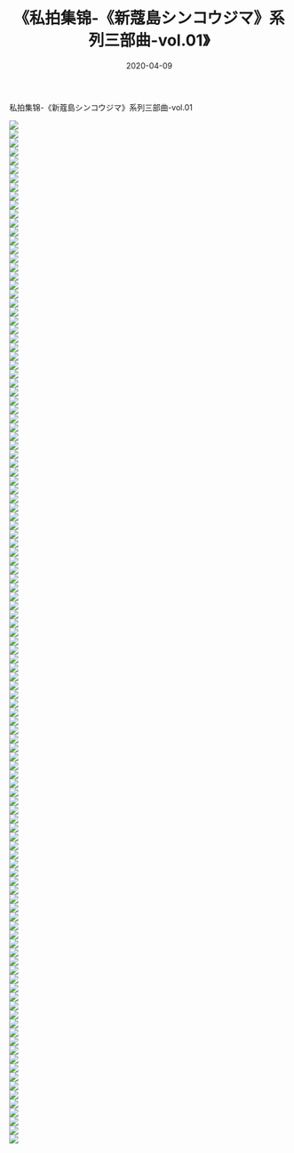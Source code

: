 ﻿---
layout: post
title:  《私拍集锦-《新蔻島シンコウジマ》系列三部曲-vol.01》
date:   2020-04-09
img: http://imgx.orgx.ga/漏D/网络美图/2020/私拍集锦-《新蔻島シンコウジマ》系列三部曲-vol.01/000.jpg
categories: [美女, 清纯, 唯美]
---

私拍集锦-《新蔻島シンコウジマ》系列三部曲-vol.01

  ![](http://imgx.orgx.ga/漏D/网络美图/2020/私拍集锦-《新蔻島シンコウジマ》系列三部曲-vol.01/001.jpg) <br> ![](http://imgx.orgx.ga/漏D/网络美图/2020/私拍集锦-《新蔻島シンコウジマ》系列三部曲-vol.01/002.jpg) <br> ![](http://imgx.orgx.ga/漏D/网络美图/2020/私拍集锦-《新蔻島シンコウジマ》系列三部曲-vol.01/003.jpg) <br> ![](http://imgx.orgx.ga/漏D/网络美图/2020/私拍集锦-《新蔻島シンコウジマ》系列三部曲-vol.01/004.jpg) <br> ![](http://imgx.orgx.ga/漏D/网络美图/2020/私拍集锦-《新蔻島シンコウジマ》系列三部曲-vol.01/005.jpg) <br> ![](http://imgx.orgx.ga/漏D/网络美图/2020/私拍集锦-《新蔻島シンコウジマ》系列三部曲-vol.01/006.jpg) <br> ![](http://imgx.orgx.ga/漏D/网络美图/2020/私拍集锦-《新蔻島シンコウジマ》系列三部曲-vol.01/007.jpg) <br> ![](http://imgx.orgx.ga/漏D/网络美图/2020/私拍集锦-《新蔻島シンコウジマ》系列三部曲-vol.01/008.jpg) <br> ![](http://imgx.orgx.ga/漏D/网络美图/2020/私拍集锦-《新蔻島シンコウジマ》系列三部曲-vol.01/009.jpg) <br> ![](http://imgx.orgx.ga/漏D/网络美图/2020/私拍集锦-《新蔻島シンコウジマ》系列三部曲-vol.01/010.jpg) <br> ![](http://imgx.orgx.ga/漏D/网络美图/2020/私拍集锦-《新蔻島シンコウジマ》系列三部曲-vol.01/011.jpg) <br> ![](http://imgx.orgx.ga/漏D/网络美图/2020/私拍集锦-《新蔻島シンコウジマ》系列三部曲-vol.01/012.jpg) <br> ![](http://imgx.orgx.ga/漏D/网络美图/2020/私拍集锦-《新蔻島シンコウジマ》系列三部曲-vol.01/013.jpg) <br> ![](http://imgx.orgx.ga/漏D/网络美图/2020/私拍集锦-《新蔻島シンコウジマ》系列三部曲-vol.01/014.jpg) <br> ![](http://imgx.orgx.ga/漏D/网络美图/2020/私拍集锦-《新蔻島シンコウジマ》系列三部曲-vol.01/015.jpg) <br> ![](http://imgx.orgx.ga/漏D/网络美图/2020/私拍集锦-《新蔻島シンコウジマ》系列三部曲-vol.01/016.jpg) <br> ![](http://imgx.orgx.ga/漏D/网络美图/2020/私拍集锦-《新蔻島シンコウジマ》系列三部曲-vol.01/017.jpg) <br> ![](http://imgx.orgx.ga/漏D/网络美图/2020/私拍集锦-《新蔻島シンコウジマ》系列三部曲-vol.01/018.jpg) <br> ![](http://imgx.orgx.ga/漏D/网络美图/2020/私拍集锦-《新蔻島シンコウジマ》系列三部曲-vol.01/019.jpg) <br> ![](http://imgx.orgx.ga/漏D/网络美图/2020/私拍集锦-《新蔻島シンコウジマ》系列三部曲-vol.01/020.jpg) <br> ![](http://imgx.orgx.ga/漏D/网络美图/2020/私拍集锦-《新蔻島シンコウジマ》系列三部曲-vol.01/021.jpg) <br> ![](http://imgx.orgx.ga/漏D/网络美图/2020/私拍集锦-《新蔻島シンコウジマ》系列三部曲-vol.01/022.jpg) <br> ![](http://imgx.orgx.ga/漏D/网络美图/2020/私拍集锦-《新蔻島シンコウジマ》系列三部曲-vol.01/023.jpg) <br> ![](http://imgx.orgx.ga/漏D/网络美图/2020/私拍集锦-《新蔻島シンコウジマ》系列三部曲-vol.01/024.jpg) <br> ![](http://imgx.orgx.ga/漏D/网络美图/2020/私拍集锦-《新蔻島シンコウジマ》系列三部曲-vol.01/025.jpg) <br> ![](http://imgx.orgx.ga/漏D/网络美图/2020/私拍集锦-《新蔻島シンコウジマ》系列三部曲-vol.01/026.jpg) <br> ![](http://imgx.orgx.ga/漏D/网络美图/2020/私拍集锦-《新蔻島シンコウジマ》系列三部曲-vol.01/027.jpg) <br> ![](http://imgx.orgx.ga/漏D/网络美图/2020/私拍集锦-《新蔻島シンコウジマ》系列三部曲-vol.01/028.jpg) <br> ![](http://imgx.orgx.ga/漏D/网络美图/2020/私拍集锦-《新蔻島シンコウジマ》系列三部曲-vol.01/029.jpg) <br> ![](http://imgx.orgx.ga/漏D/网络美图/2020/私拍集锦-《新蔻島シンコウジマ》系列三部曲-vol.01/030.jpg) <br> ![](http://imgx.orgx.ga/漏D/网络美图/2020/私拍集锦-《新蔻島シンコウジマ》系列三部曲-vol.01/031.jpg) <br> ![](http://imgx.orgx.ga/漏D/网络美图/2020/私拍集锦-《新蔻島シンコウジマ》系列三部曲-vol.01/032.jpg) <br> ![](http://imgx.orgx.ga/漏D/网络美图/2020/私拍集锦-《新蔻島シンコウジマ》系列三部曲-vol.01/033.jpg) <br> ![](http://imgx.orgx.ga/漏D/网络美图/2020/私拍集锦-《新蔻島シンコウジマ》系列三部曲-vol.01/034.jpg) <br> ![](http://imgx.orgx.ga/漏D/网络美图/2020/私拍集锦-《新蔻島シンコウジマ》系列三部曲-vol.01/035.jpg) <br> ![](http://imgx.orgx.ga/漏D/网络美图/2020/私拍集锦-《新蔻島シンコウジマ》系列三部曲-vol.01/036.jpg) <br> ![](http://imgx.orgx.ga/漏D/网络美图/2020/私拍集锦-《新蔻島シンコウジマ》系列三部曲-vol.01/037.jpg) <br> ![](http://imgx.orgx.ga/漏D/网络美图/2020/私拍集锦-《新蔻島シンコウジマ》系列三部曲-vol.01/038.jpg) <br> ![](http://imgx.orgx.ga/漏D/网络美图/2020/私拍集锦-《新蔻島シンコウジマ》系列三部曲-vol.01/039.jpg) <br> ![](http://imgx.orgx.ga/漏D/网络美图/2020/私拍集锦-《新蔻島シンコウジマ》系列三部曲-vol.01/040.jpg) <br> ![](http://imgx.orgx.ga/漏D/网络美图/2020/私拍集锦-《新蔻島シンコウジマ》系列三部曲-vol.01/041.jpg) <br> ![](http://imgx.orgx.ga/漏D/网络美图/2020/私拍集锦-《新蔻島シンコウジマ》系列三部曲-vol.01/042.jpg) <br> ![](http://imgx.orgx.ga/漏D/网络美图/2020/私拍集锦-《新蔻島シンコウジマ》系列三部曲-vol.01/043.jpg) <br> ![](http://imgx.orgx.ga/漏D/网络美图/2020/私拍集锦-《新蔻島シンコウジマ》系列三部曲-vol.01/044.jpg) <br> ![](http://imgx.orgx.ga/漏D/网络美图/2020/私拍集锦-《新蔻島シンコウジマ》系列三部曲-vol.01/045.jpg) <br> ![](http://imgx.orgx.ga/漏D/网络美图/2020/私拍集锦-《新蔻島シンコウジマ》系列三部曲-vol.01/046.jpg) <br> ![](http://imgx.orgx.ga/漏D/网络美图/2020/私拍集锦-《新蔻島シンコウジマ》系列三部曲-vol.01/047.jpg) <br> ![](http://imgx.orgx.ga/漏D/网络美图/2020/私拍集锦-《新蔻島シンコウジマ》系列三部曲-vol.01/048.jpg) <br> ![](http://imgx.orgx.ga/漏D/网络美图/2020/私拍集锦-《新蔻島シンコウジマ》系列三部曲-vol.01/049.jpg) <br> ![](http://imgx.orgx.ga/漏D/网络美图/2020/私拍集锦-《新蔻島シンコウジマ》系列三部曲-vol.01/050.jpg) <br> ![](http://imgx.orgx.ga/漏D/网络美图/2020/私拍集锦-《新蔻島シンコウジマ》系列三部曲-vol.01/051.jpg) <br> ![](http://imgx.orgx.ga/漏D/网络美图/2020/私拍集锦-《新蔻島シンコウジマ》系列三部曲-vol.01/052.jpg) <br> ![](http://imgx.orgx.ga/漏D/网络美图/2020/私拍集锦-《新蔻島シンコウジマ》系列三部曲-vol.01/053.jpg) <br> ![](http://imgx.orgx.ga/漏D/网络美图/2020/私拍集锦-《新蔻島シンコウジマ》系列三部曲-vol.01/054.jpg) <br> ![](http://imgx.orgx.ga/漏D/网络美图/2020/私拍集锦-《新蔻島シンコウジマ》系列三部曲-vol.01/055.jpg) <br> ![](http://imgx.orgx.ga/漏D/网络美图/2020/私拍集锦-《新蔻島シンコウジマ》系列三部曲-vol.01/056.jpg) <br> ![](http://imgx.orgx.ga/漏D/网络美图/2020/私拍集锦-《新蔻島シンコウジマ》系列三部曲-vol.01/057.jpg) <br> ![](http://imgx.orgx.ga/漏D/网络美图/2020/私拍集锦-《新蔻島シンコウジマ》系列三部曲-vol.01/058.jpg) <br> ![](http://imgx.orgx.ga/漏D/网络美图/2020/私拍集锦-《新蔻島シンコウジマ》系列三部曲-vol.01/059.jpg) <br> ![](http://imgx.orgx.ga/漏D/网络美图/2020/私拍集锦-《新蔻島シンコウジマ》系列三部曲-vol.01/060.jpg) <br> ![](http://imgx.orgx.ga/漏D/网络美图/2020/私拍集锦-《新蔻島シンコウジマ》系列三部曲-vol.01/061.jpg) <br> ![](http://imgx.orgx.ga/漏D/网络美图/2020/私拍集锦-《新蔻島シンコウジマ》系列三部曲-vol.01/062.jpg) <br> ![](http://imgx.orgx.ga/漏D/网络美图/2020/私拍集锦-《新蔻島シンコウジマ》系列三部曲-vol.01/063.jpg) <br> ![](http://imgx.orgx.ga/漏D/网络美图/2020/私拍集锦-《新蔻島シンコウジマ》系列三部曲-vol.01/064.jpg) <br> ![](http://imgx.orgx.ga/漏D/网络美图/2020/私拍集锦-《新蔻島シンコウジマ》系列三部曲-vol.01/065.jpg) <br> ![](http://imgx.orgx.ga/漏D/网络美图/2020/私拍集锦-《新蔻島シンコウジマ》系列三部曲-vol.01/066.jpg) <br> ![](http://imgx.orgx.ga/漏D/网络美图/2020/私拍集锦-《新蔻島シンコウジマ》系列三部曲-vol.01/067.jpg) <br> ![](http://imgx.orgx.ga/漏D/网络美图/2020/私拍集锦-《新蔻島シンコウジマ》系列三部曲-vol.01/068.jpg) <br> ![](http://imgx.orgx.ga/漏D/网络美图/2020/私拍集锦-《新蔻島シンコウジマ》系列三部曲-vol.01/069.jpg) <br> ![](http://imgx.orgx.ga/漏D/网络美图/2020/私拍集锦-《新蔻島シンコウジマ》系列三部曲-vol.01/070.jpg) <br> ![](http://imgx.orgx.ga/漏D/网络美图/2020/私拍集锦-《新蔻島シンコウジマ》系列三部曲-vol.01/071.jpg) <br> ![](http://imgx.orgx.ga/漏D/网络美图/2020/私拍集锦-《新蔻島シンコウジマ》系列三部曲-vol.01/072.jpg) <br> ![](http://imgx.orgx.ga/漏D/网络美图/2020/私拍集锦-《新蔻島シンコウジマ》系列三部曲-vol.01/073.jpg) <br> ![](http://imgx.orgx.ga/漏D/网络美图/2020/私拍集锦-《新蔻島シンコウジマ》系列三部曲-vol.01/074.jpg) <br> ![](http://imgx.orgx.ga/漏D/网络美图/2020/私拍集锦-《新蔻島シンコウジマ》系列三部曲-vol.01/075.jpg) <br> ![](http://imgx.orgx.ga/漏D/网络美图/2020/私拍集锦-《新蔻島シンコウジマ》系列三部曲-vol.01/076.jpg) <br> ![](http://imgx.orgx.ga/漏D/网络美图/2020/私拍集锦-《新蔻島シンコウジマ》系列三部曲-vol.01/077.jpg) <br> ![](http://imgx.orgx.ga/漏D/网络美图/2020/私拍集锦-《新蔻島シンコウジマ》系列三部曲-vol.01/078.jpg) <br> ![](http://imgx.orgx.ga/漏D/网络美图/2020/私拍集锦-《新蔻島シンコウジマ》系列三部曲-vol.01/079.jpg) <br> ![](http://imgx.orgx.ga/漏D/网络美图/2020/私拍集锦-《新蔻島シンコウジマ》系列三部曲-vol.01/080.jpg) <br> ![](http://imgx.orgx.ga/漏D/网络美图/2020/私拍集锦-《新蔻島シンコウジマ》系列三部曲-vol.01/081.jpg) <br> ![](http://imgx.orgx.ga/漏D/网络美图/2020/私拍集锦-《新蔻島シンコウジマ》系列三部曲-vol.01/082.jpg) <br> ![](http://imgx.orgx.ga/漏D/网络美图/2020/私拍集锦-《新蔻島シンコウジマ》系列三部曲-vol.01/083.jpg) <br> ![](http://imgx.orgx.ga/漏D/网络美图/2020/私拍集锦-《新蔻島シンコウジマ》系列三部曲-vol.01/084.jpg) <br> ![](http://imgx.orgx.ga/漏D/网络美图/2020/私拍集锦-《新蔻島シンコウジマ》系列三部曲-vol.01/085.jpg) <br> ![](http://imgx.orgx.ga/漏D/网络美图/2020/私拍集锦-《新蔻島シンコウジマ》系列三部曲-vol.01/086.jpg) <br> ![](http://imgx.orgx.ga/漏D/网络美图/2020/私拍集锦-《新蔻島シンコウジマ》系列三部曲-vol.01/087.jpg) <br> ![](http://imgx.orgx.ga/漏D/网络美图/2020/私拍集锦-《新蔻島シンコウジマ》系列三部曲-vol.01/088.jpg) <br> ![](http://imgx.orgx.ga/漏D/网络美图/2020/私拍集锦-《新蔻島シンコウジマ》系列三部曲-vol.01/089.jpg) <br> ![](http://imgx.orgx.ga/漏D/网络美图/2020/私拍集锦-《新蔻島シンコウジマ》系列三部曲-vol.01/090.jpg) <br> ![](http://imgx.orgx.ga/漏D/网络美图/2020/私拍集锦-《新蔻島シンコウジマ》系列三部曲-vol.01/091.jpg) <br> ![](http://imgx.orgx.ga/漏D/网络美图/2020/私拍集锦-《新蔻島シンコウジマ》系列三部曲-vol.01/092.jpg) <br> ![](http://imgx.orgx.ga/漏D/网络美图/2020/私拍集锦-《新蔻島シンコウジマ》系列三部曲-vol.01/093.jpg) <br> ![](http://imgx.orgx.ga/漏D/网络美图/2020/私拍集锦-《新蔻島シンコウジマ》系列三部曲-vol.01/094.jpg) <br> ![](http://imgx.orgx.ga/漏D/网络美图/2020/私拍集锦-《新蔻島シンコウジマ》系列三部曲-vol.01/095.jpg) <br> ![](http://imgx.orgx.ga/漏D/网络美图/2020/私拍集锦-《新蔻島シンコウジマ》系列三部曲-vol.01/096.jpg) <br> ![](http://imgx.orgx.ga/漏D/网络美图/2020/私拍集锦-《新蔻島シンコウジマ》系列三部曲-vol.01/097.jpg) <br> ![](http://imgx.orgx.ga/漏D/网络美图/2020/私拍集锦-《新蔻島シンコウジマ》系列三部曲-vol.01/098.jpg) <br> ![](http://imgx.orgx.ga/漏D/网络美图/2020/私拍集锦-《新蔻島シンコウジマ》系列三部曲-vol.01/099.jpg) <br> ![](http://imgx.orgx.ga/漏D/网络美图/2020/私拍集锦-《新蔻島シンコウジマ》系列三部曲-vol.01/100.jpg) <br> ![](http://imgx.orgx.ga/漏D/网络美图/2020/私拍集锦-《新蔻島シンコウジマ》系列三部曲-vol.01/101.jpg) <br> ![](http://imgx.orgx.ga/漏D/网络美图/2020/私拍集锦-《新蔻島シンコウジマ》系列三部曲-vol.01/102.jpg) <br> ![](http://imgx.orgx.ga/漏D/网络美图/2020/私拍集锦-《新蔻島シンコウジマ》系列三部曲-vol.01/103.jpg) <br> ![](http://imgx.orgx.ga/漏D/网络美图/2020/私拍集锦-《新蔻島シンコウジマ》系列三部曲-vol.01/104.jpg) <br> ![](http://imgx.orgx.ga/漏D/网络美图/2020/私拍集锦-《新蔻島シンコウジマ》系列三部曲-vol.01/105.jpg) <br> ![](http://imgx.orgx.ga/漏D/网络美图/2020/私拍集锦-《新蔻島シンコウジマ》系列三部曲-vol.01/106.jpg) <br> ![](http://imgx.orgx.ga/漏D/网络美图/2020/私拍集锦-《新蔻島シンコウジマ》系列三部曲-vol.01/107.jpg) <br> ![](http://imgx.orgx.ga/漏D/网络美图/2020/私拍集锦-《新蔻島シンコウジマ》系列三部曲-vol.01/108.jpg) <br> ![](http://imgx.orgx.ga/漏D/网络美图/2020/私拍集锦-《新蔻島シンコウジマ》系列三部曲-vol.01/109.jpg) <br> ![](http://imgx.orgx.ga/漏D/网络美图/2020/私拍集锦-《新蔻島シンコウジマ》系列三部曲-vol.01/110.jpg) <br> ![](http://imgx.orgx.ga/漏D/网络美图/2020/私拍集锦-《新蔻島シンコウジマ》系列三部曲-vol.01/111.jpg) <br> ![](http://imgx.orgx.ga/漏D/网络美图/2020/私拍集锦-《新蔻島シンコウジマ》系列三部曲-vol.01/112.jpg) <br> ![](http://imgx.orgx.ga/漏D/网络美图/2020/私拍集锦-《新蔻島シンコウジマ》系列三部曲-vol.01/113.jpg) <br> ![](http://imgx.orgx.ga/漏D/网络美图/2020/私拍集锦-《新蔻島シンコウジマ》系列三部曲-vol.01/114.jpg) <br> ![](http://imgx.orgx.ga/漏D/网络美图/2020/私拍集锦-《新蔻島シンコウジマ》系列三部曲-vol.01/115.jpg) <br>